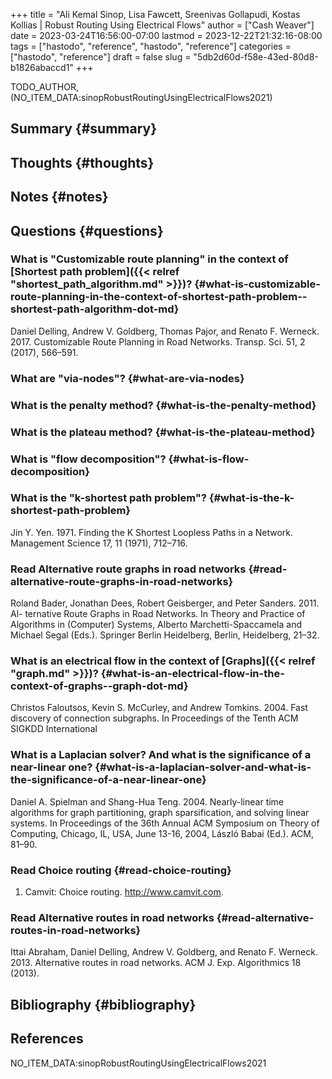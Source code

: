 +++
title = "Ali Kemal Sinop, Lisa Fawcett, Sreenivas Gollapudi, Kostas Kollias | Robust Routing Using Electrical Flows"
author = ["Cash Weaver"]
date = 2023-03-24T16:56:00-07:00
lastmod = 2023-12-22T21:32:16-08:00
tags = ["hastodo", "reference", "hastodo", "reference"]
categories = ["hastodo", "reference"]
draft = false
slug = "5db2d60d-f58e-43ed-80d8-b1826abaccd1"
+++

TODO_AUTHOR, (NO_ITEM_DATA:sinopRobustRoutingUsingElectricalFlows2021)


## Summary {#summary}


## Thoughts {#thoughts}


## Notes {#notes}


## Questions {#questions}


### What is "Customizable route planning" in the context of [Shortest path problem]({{< relref "shortest_path_algorithm.md" >}})? {#what-is-customizable-route-planning-in-the-context-of-shortest-path-problem--shortest-path-algorithm-dot-md}

Daniel Delling, Andrew V. Goldberg, Thomas Pajor, and Renato F. Werneck. 2017. Customizable Route Planning in Road Networks. Transp. Sci. 51, 2 (2017), 566–591.


### What are "via-nodes"? {#what-are-via-nodes}


### What is the penalty method? {#what-is-the-penalty-method}


### What is the plateau method? {#what-is-the-plateau-method}


### What is "flow decomposition"? {#what-is-flow-decomposition}


### What is the "k-shortest path problem"? {#what-is-the-k-shortest-path-problem}

Jin Y. Yen. 1971. Finding the K Shortest Loopless Paths in a Network. Management
Science 17, 11 (1971), 712–716.


### Read Alternative route graphs in road networks {#read-alternative-route-graphs-in-road-networks}

Roland Bader, Jonathan Dees, Robert Geisberger, and Peter Sanders. 2011. Al- ternative Route Graphs in Road Networks. In Theory and Practice of Algorithms in (Computer) Systems, Alberto Marchetti-Spaccamela and Michael Segal (Eds.). Springer Berlin Heidelberg, Berlin, Heidelberg, 21–32.


### What is an electrical flow in the context of [Graphs]({{< relref "graph.md" >}})? {#what-is-an-electrical-flow-in-the-context-of-graphs--graph-dot-md}

Christos Faloutsos, Kevin S. McCurley, and Andrew Tomkins. 2004. Fast discovery of connection subgraphs. In Proceedings of the Tenth ACM SIGKDD International


### What is a Laplacian solver? And what is the significance of a near-linear one? {#what-is-a-laplacian-solver-and-what-is-the-significance-of-a-near-linear-one}

Daniel A. Spielman and Shang-Hua Teng. 2004. Nearly-linear time algorithms for graph partitioning, graph sparsification, and solving linear systems. In Proceedings of the 36th Annual ACM Symposium on Theory of Computing, Chicago, IL, USA, June 13-16, 2004, László Babai (Ed.). ACM, 81–90.


### Read Choice routing {#read-choice-routing}

1.  Camvit: Choice routing. <http://www.camvit.com>.


### Read Alternative routes in road networks {#read-alternative-routes-in-road-networks}

Ittai Abraham, Daniel Delling, Andrew V. Goldberg, and Renato F. Werneck. 2013. Alternative routes in road networks. ACM J. Exp. Algorithmics 18 (2013).


## Bibliography {#bibliography}

## References

<style>.csl-entry{text-indent: -1.5em; margin-left: 1.5em;}</style><div class="csl-bib-body">
  <div class="csl-entry">NO_ITEM_DATA:sinopRobustRoutingUsingElectricalFlows2021</div>
</div>
